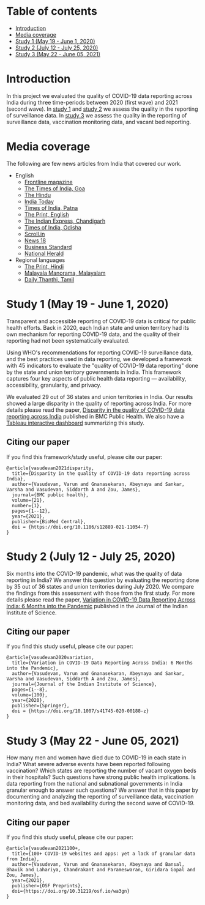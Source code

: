 # Table of contents

- [Introduction](#intro)
- [Media coverage](#media)
- [Study 1 (May 19 - June 1, 2020)](#study1)
- [Study 2 (July 12 - July 25, 2020)](#study2)
- [Study 3 (May 22 - June 05, 2021)](#study3)

<!-- toc -->

# Introduction <a name="intro"></a>
In this project we evaluated the quality of COVID-19 data reporting across India during three time-periods between 2020 (first wave) and 2021 (second wave). In [study 1](#study1) and [study 2](#study2) we assess the quality in the reporting of surveillance data. In [study 3](#study3) we assess the quality in the reporting of surveillance data, vaccination monitoring data, and vacant bed reporting.

# Media coverage <a name="media"></a>
The following are few news articles from India that covered our work.
- English 
  - [Frontline magazine](https://frontline.thehindu.com/dispatches/karnataka-top-state-in-the-quality-of-covid-19-data-reporting-stanford-study/article32204466.ece)
  - [The Times of India, Goa](https://timesofindia.indiatimes.com/city/goa/stanford-univ-study-goa-among-10-worst-states-in-covid-data-reporting/articleshow/77309539.cms)
  - [The Hindu](https://www.thehindu.com/news/national/karnataka/karnataka-best-in-covid-19-reporting-study/article32198153.ece)
  - [India Today](https://www.indiatoday.in/india/story/coronavirus-data-reporting-stanford-university-study-1704776-2020-07-27)
  - [Times of India, Patna](https://timesofindia.indiatimes.com/city/patna/stanford-university-study-ranks-bihar-poor-in-sharing-covid-data/articleshow/77205346.cms)
  - [The Print, English](https://theprint.in/health/uttar-pradesh-and-bihar-worst-in-covid-reporting-karnataka-best-stanford-study-finds/467947/)
  - [The Indian Express, Chandigarh](https://indianexpress.com/article/cities/chandigarh/chandigarh-one-of-the-worst-in-reporting-coronavirus-data-says-stanford-study-6526445/)
  - [Times of India, Odisha](https://timesofindia.indiatimes.com/city/bhubaneswar/amid-lockdown-odisha-sees-traffic-from-123-countries/articleshow/77290916.cms)
  - [Scroll.in](https://scroll.in/latest/968648/karnataka-best-in-terms-of-covid-19-data-reporting-up-and-bihar-worst-shows-stanford-study?)
  - [News 18](https://www.news18.com/news/india/up-and-bihar-worst-in-covid-19-reporting-across-india-shows-stanford-study-2736207.html)
  - [Business Standard](https://www.business-standard.com/article/current-affairs/india-coronavirus-dispatch-up-bihar-worst-in-covid-reporting-finds-study-120072600403_1.html)
  - [National Herald](https://www.nationalheraldindia.com/national/up-bihar-worst-in-covid-reporting-across-india-stanford-study)
- Regional languages
  - [The Print, Hindi](https://hindi.theprint.in/india/uttar-pradesh-and-bihar-worst-in-covid-19-reporting-karnataka-best-stanford-study-finds/157586/)
  - [Malayala Manorama, Malayalam](https://www.manoramaonline.com/news/latest-news/2020/07/28/karnataka-ranks-high-in-coronavirus-data-reporting-stanford-university-study.html)
  - [Daily Thanthi, Tamil](https://www.dailythanthi.com/News/India/2020/07/27102111/Uttar-Pradesh-Bihar-worst-in-COVID19-reporting-across.vpf)

# Study 1 (May 19 - June 1, 2020) <a name="study1"></a>
Transparent and accessible reporting of COVID-19 data is critical for public health efforts. Back in 2020, each Indian state and union territory had its own mechanism for reporting COVID-19 data, and the quality of their reporting had not been systematically evaluated. 

Using WHO's recommendations for reporting COVID-19 surveillance data, and the best practices used in data reporting, we developed a framework with 45 indicators to evaluate the "quality of COVID-19 data reporting" done by the state and union territory governments in India. This framework captures four key aspects of public health data reporting — availability, accessibility, granularity, and privacy.  

We evaluated 29 out of 36 states and union territories in India. Our results showed a large disparity in the quality of reporting across India. For more details please read the paper, [Disparity in the quality of COVID-19 data reporting across India](https://bmcpublichealth.biomedcentral.com/articles/10.1186/s12889-021-11054-7) published in BMC Public Health. We also have a [Tableau interactive dashboard](https://public.tableau.com/profile/varun.vasudevan1956#!/vizhome/DisparityintheQualityofCOVID-19DataReportingAcrossIndia/CDRS) summarizing this study.

## Citing our paper
If you find this framework/study useful, please cite our paper:
```
@article{vasudevan2021disparity,
  title={Disparity in the quality of COVID-19 data reporting across India},
  author={Vasudevan, Varun and Gnanasekaran, Abeynaya and Sankar, Varsha and Vasudevan, Siddarth A and Zou, James},
  journal={BMC public health},
  volume={21},
  number={1},
  pages={1--12},
  year={2021},
  publisher={BioMed Central},
  doi = {https://doi.org/10.1186/s12889-021-11054-7}
}
```

# Study 2 (July 12 - July 25, 2020) <a name="study2"></a>
Six months into the COVID-19 pandemic, what was the quality of data reporting in India? We answer this question by evaluating the reporting done by 35 out of 36 states and union territories during July 2020. We compare the findings from this assessment with those from the first study. For more details please read the paper, [Variation in COVID-19 Data Reporting Across India: 6 Months into the Pandemic](https://link.springer.com/article/10.1007/s41745-020-00188-z) published in the Journal of the Indian Institute of Science. 

## Citing our paper
If you find this study useful, please cite our paper:
```
@article{vasudevan2020variation,
  title={Variation in COVID-19 Data Reporting Across India: 6 Months into the Pandemic},
  author={Vasudevan, Varun and Gnanasekaran, Abeynaya and Sankar, Varsha and Vasudevan, Siddarth A and Zou, James},
  journal={Journal of the Indian Institute of Science},
  pages={1--8},
  volume={100},
  year={2020},
  publisher={Springer},
  doi = {https://doi.org/10.1007/s41745-020-00188-z}
}
```

# Study 3 (May 22 - June 05, 2021) <a name="study3"></a>

How many men and women have died due to COVID-19 in each state in India? What severe adverse events have been reported following vaccination? Which states are reporting the number of vacant oxygen beds in their hospitals? Such questions have strong public health implications. Is data reporting from the national and subnational governments in India granular enough to answer such questions? We answer that in this paper by documenting and analyzing the reporting of surveillance data, vaccination monitoring data, and bed availability during the second wave of COVID-19.

## Citing our paper
If you find this study useful, please cite our paper:
```
@article{vasudevan2021100+,
  title={100+ COVID-19 websites and apps: yet a lack of granular data from India},
  author={Vasudevan, Varun and Gnanasekaran, Abeynaya and Bansal, Bhavik and Lahariya, Chandrakant and Parameswaran, Giridara Gopal and Zou, James},
  year={2021},
  publisher={OSF Preprints},
  doi={https://doi.org/10.31219/osf.io/wa3gn}
}
```

